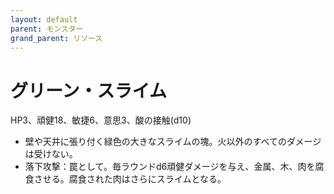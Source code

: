 ```yaml
---
layout: default
parent: モンスター
grand_parent: リソース
---
```


# グリーン・スライム

HP3、頑健18、敏捷6、意思3、酸の接触(d10)

- 壁や天井に張り付く緑色の大きなスライムの塊。火以外のすべてのダメージは受けない。
- 落下攻撃：罠として。毎ラウンドd6頑健ダメージを与え、金属、木、肉を腐食させる。腐食された肉はさらにスライムとなる。